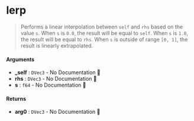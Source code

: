# lerp

>  Performs a linear interpolation between `self` and `rhs` based on the value `s`.
>  When `s` is `0.0`, the result will be equal to `self`.  When `s` is `1.0`, the result
>  will be equal to `rhs`. When `s` is outside of range `[0, 1]`, the result is linearly
>  extrapolated.

#### Arguments

- **\_self** : `DVec3` \- No Documentation 🚧
- **rhs** : `DVec3` \- No Documentation 🚧
- **s** : `f64` \- No Documentation 🚧

#### Returns

- **arg0** : `DVec3` \- No Documentation 🚧